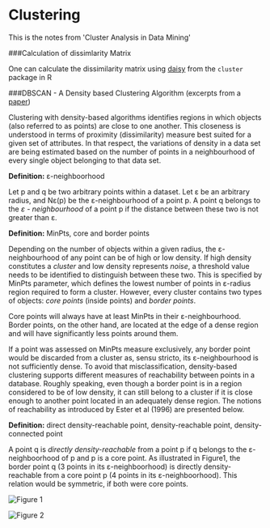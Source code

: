 # Clustering

This is the notes from 'Cluster Analysis in Data Mining'

###Calculation of dissimlarity Matrix

One can calculate the dissimilarity matrix using [daisy](https://stat.ethz.ch/R-manual/R-devel/library/cluster/html/daisy.html)
from the `cluster` package in R

###DBSCAN - A Density based Clustering Algorithm 
(excerpts from a [paper](http://www.academia.edu/8142139/Density_Based_Clustering_with_DBSCAN_and_OPTICS_-_Literature_Review))

Clustering with density-based algorithms identifies regions in which objects (also referred to as points) are close to one another. This closeness is understood in terms of proximity (dissimilarity) measure best suited for a given set of attributes. In that respect, the variations of density in a data set are being estimated based on the number of points in a neighbourhood of every single object belonging to that data set.

**Definition:** ɛ-neighboorhood

Let p and q be two arbitrary points within a dataset. Let ɛ be an arbitrary radius, and Nɛ(p) be the ɛ-neighbourhood of a point p. A point q belongs to the _ɛ - neighbourhood_ of a point p if the distance between these two is not greater than ɛ.

**Definition:** MinPts, core and border points

Depending on the number of objects within a given radius, the ɛ-neighbourhood of any point can be of high or low density. If high density constitutes a _cluster_ and low density represents _noise_, a threshold value needs to be identified to distinguish between these two. This is specified by MinPts parameter, which defines the lowest number of points in ɛ-radius region required to form a cluster. However, every cluster contains two types of objects: _core points_ (inside points) and _border points_.
 
Core points will always have at least MinPts in their ɛ-neighbourhood. Border points, on the other hand, are located at the edge of a dense region and will have significantly less points around them.

If a point was assessed on MinPts measure exclusively, any border point would be discarded from a cluster as, sensu stricto, its ɛ-neighbourhood is not sufficiently dense. To avoid that misclassification, density-based clustering supports different measures of reachability between points in a database. Roughly speaking, even though a border point is in a region considered to be of low density, it can still belong to a cluster if it is close enough to another point located in an adequately dense region. The notions of reachability as introduced by Ester et al (1996) are presented below.

**Definition:** direct density-reachable point, density-reachable point, density-connected point

A point q is _directly density-reachable_ from a point p if q belongs to the ɛ-neighboorhood of p and p is a core point. As illustrated in Figure1, the border point q (3 points in its ɛ-neighboorhood) is directly density-reachable from a core point p (4 points in its ɛ-neighboorhood). This relation would be symmetric, if both were core points.

![Figure 1](https://html2-f.scribdassets.com/8xst4md13440hztk/images/3-36c5d92acc.png)

![Figure 2](http://lh5.ggpht.com/-ejlneHmhNZA/VSTQHRZTwqI/AAAAAAAAG1s/fkLp8Y5xnjY/s1600-h/image%25255B15%25255D.png)

